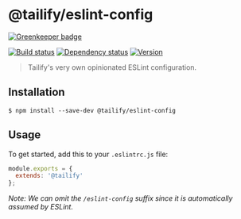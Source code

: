 # @tailify/eslint-config

[![Greenkeeper badge](https://badges.greenkeeper.io/tailify/eslint-config.svg)](https://greenkeeper.io/)

[![Build status][build-status-image]][build-status-url]
[![Dependency status][dependency-status-image]][dependency-status-url]
[![Version][version-image]][version-url]

> Tailify's very own opinionated ESLint configuration.

## Installation

```
$ npm install --save-dev @tailify/eslint-config
```

## Usage

To get started, add this to your `.eslintrc.js` file:

```js
module.exports = {
  extends: '@tailify'
};
```

*Note: We can omit the `/eslint-config` suffix since it is automatically assumed by ESLint.*

[build-status-image]: https://travis-ci.org/tailify/eslint-config.svg?branch=master
[build-status-url]: https://travis-ci.org/tailify/eslint-config

[dependency-status-image]: https://david-dm.org/tailify/eslint-config/master.svg
[dependency-status-url]: https://david-dm.org/tailify/eslint-config

[version-image]: https://img.shields.io/npm/v/@tailify/eslint-config.svg
[version-url]: https://www.npmjs.com/package/@tailify/eslint-config
